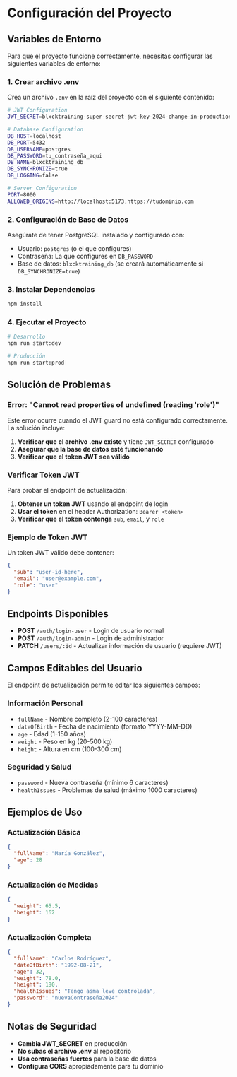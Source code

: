 # Configuración del Proyecto

## Variables de Entorno

Para que el proyecto funcione correctamente, necesitas configurar las siguientes variables de entorno:

### 1. Crear archivo .env

Crea un archivo `.env` en la raíz del proyecto con el siguiente contenido:

```bash
# JWT Configuration
JWT_SECRET=blxcktraining-super-secret-jwt-key-2024-change-in-production

# Database Configuration
DB_HOST=localhost
DB_PORT=5432
DB_USERNAME=postgres
DB_PASSWORD=tu_contraseña_aqui
DB_NAME=blxcktraining_db
DB_SYNCHRONIZE=true
DB_LOGGING=false

# Server Configuration
PORT=8000
ALLOWED_ORIGINS=http://localhost:5173,https://tudominio.com
```

### 2. Configuración de Base de Datos

Asegúrate de tener PostgreSQL instalado y configurado con:
- Usuario: `postgres` (o el que configures)
- Contraseña: La que configures en `DB_PASSWORD`
- Base de datos: `blxcktraining_db` (se creará automáticamente si `DB_SYNCHRONIZE=true`)

### 3. Instalar Dependencias

```bash
npm install
```

### 4. Ejecutar el Proyecto

```bash
# Desarrollo
npm run start:dev

# Producción
npm run start:prod
```

## Solución de Problemas

### Error: "Cannot read properties of undefined (reading 'role')"

Este error ocurre cuando el JWT guard no está configurado correctamente. La solución incluye:

1. **Verificar que el archivo .env existe** y tiene `JWT_SECRET` configurado
2. **Asegurar que la base de datos esté funcionando**
3. **Verificar que el token JWT sea válido**

### Verificar Token JWT

Para probar el endpoint de actualización:

1. **Obtener un token JWT** usando el endpoint de login
2. **Usar el token** en el header Authorization: `Bearer <token>`
3. **Verificar que el token contenga** `sub`, `email`, y `role`

### Ejemplo de Token JWT

Un token JWT válido debe contener:
```json
{
  "sub": "user-id-here",
  "email": "user@example.com",
  "role": "user"
}
```

## Endpoints Disponibles

- **POST** `/auth/login-user` - Login de usuario normal
- **POST** `/auth/login-admin` - Login de administrador
- **PATCH** `/users/:id` - Actualizar información de usuario (requiere JWT)

## Campos Editables del Usuario

El endpoint de actualización permite editar los siguientes campos:

### Información Personal
- `fullName` - Nombre completo (2-100 caracteres)
- `dateOfBirth` - Fecha de nacimiento (formato YYYY-MM-DD)
- `age` - Edad (1-150 años)
- `weight` - Peso en kg (20-500 kg)
- `height` - Altura en cm (100-300 cm)

### Seguridad y Salud
- `password` - Nueva contraseña (mínimo 6 caracteres)
- `healthIssues` - Problemas de salud (máximo 1000 caracteres)

## Ejemplos de Uso

### Actualización Básica
```json
{
  "fullName": "María González",
  "age": 28
}
```

### Actualización de Medidas
```json
{
  "weight": 65.5,
  "height": 162
}
```

### Actualización Completa
```json
{
  "fullName": "Carlos Rodríguez",
  "dateOfBirth": "1992-08-21",
  "age": 32,
  "weight": 78.0,
  "height": 180,
  "healthIssues": "Tengo asma leve controlada",
  "password": "nuevaContraseña2024"
}
```

## Notas de Seguridad

- **Cambia JWT_SECRET** en producción
- **No subas el archivo .env** al repositorio
- **Usa contraseñas fuertes** para la base de datos
- **Configura CORS** apropiadamente para tu dominio
